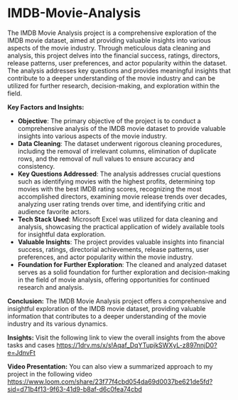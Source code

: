 # IMDB-Movie-Analysis

The IMDB Movie Analysis project is a comprehensive exploration of the IMDB movie dataset, aimed at providing valuable insights into various aspects of the movie industry. Through meticulous data cleaning and analysis, this project delves into the financial success, ratings, directors, release patterns, user preferences, and actor popularity within the dataset. The analysis addresses key questions and provides meaningful insights that contribute to a deeper understanding of the movie industry and can be utilized for further research, decision-making, and exploration within the field.

**Key Factors and Insights:**
- **Objective**: The primary objective of the project is to conduct a comprehensive analysis of the IMDB movie dataset to provide valuable insights into various aspects of the movie industry.
- **Data Cleaning**: The dataset underwent rigorous cleaning procedures, including the removal of irrelevant columns, elimination of duplicate rows, and the removal of null values to ensure accuracy and consistency.
- **Key Questions Addressed**: The analysis addresses crucial questions such as identifying movies with the highest profits, determining top movies with the best IMDB rating scores, recognizing the most accomplished directors, examining movie release trends over decades, analyzing user rating trends over time, and identifying critic and audience favorite actors.
- **Tech Stack Used**: Microsoft Excel was utilized for data cleaning and analysis, showcasing the practical application of widely available tools for insightful data exploration.
- **Valuable Insights**: The project provides valuable insights into financial success, ratings, directorial achievements, release patterns, user preferences, and actor popularity within the movie industry.
- **Foundation for Further Exploration**: The cleaned and analyzed dataset serves as a solid foundation for further exploration and decision-making in the field of movie analysis, offering opportunities for continued research and analysis.

**Conclusion:**
The IMDB Movie Analysis project offers a comprehensive and insightful exploration of the IMDB movie dataset, providing valuable information that contributes to a deeper understanding of the movie industry and its various dynamics.

**Insights:**
Visit the following link to view the overall insights from the above tasks and cases
https://1drv.ms/x/s!Aqaf_DqYTupjkSWXyL-z897nnjD0?e=JdnvFt

**Video Presentation:**
You can also view a summarized approach to my project in the following video
https://www.loom.com/share/23f77f4cbd054da69d0037be621de5fd?sid=d71b4f13-9f63-41d9-b8af-d6c0fea74cbd
